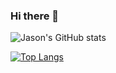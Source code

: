 ### Hi there 👋

![Jason's GitHub stats](https://github-readme-stats.vercel.app/api?username=jasond1016&show_icons=true)

[![Top Langs](https://github-readme-stats.vercel.app/api/top-langs/?username=jasond1016)](https://github.com/anuraghazra/github-readme-stats)

<!--
**jasond1016/jasond1016** is a ✨ _special_ ✨ repository because its `README.md` (this file) appears on your GitHub profile.

Here are some ideas to get you started:

- 🔭 I’m currently working on ...
- 🌱 I’m currently learning ...
- 👯 I’m looking to collaborate on ...
- 🤔 I’m looking for help with ...
- 💬 Ask me about ...
- 📫 How to reach me: ...
- 😄 Pronouns: ...
- ⚡ Fun fact: ...
-->
